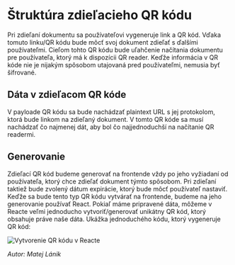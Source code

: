 # Štruktúra zdieľacieho QR kódu
Pri zdieľaní dokumentu sa používateľovi vygeneruje link a QR kód. Vďaka tomuto linku/QR kódu bude môcť svoj dokument zdieľať s ďalšími používateľmi. Cieľom tohto QR kódu bude uľahčenie načítania dokumentu pre používateľa, ktorý má k dispozícii QR reader. Keďže informácia v QR kóde nie je nijakým spôsobom utajovaná pred používateľmi, nemusia byť šifrované.

## Dáta v zdieľacom QR kóde
V payloade QR kódu sa bude nachádzať plaintext URL s jej protokolom, ktorá bude linkom na zdieľaný dokument. V tomto QR kóde sa musí nachádzať čo najmenej dát, aby bol čo najjednoduchší na načítanie QR readermi. 

## Generovanie
Zdieľací QR kód budeme generovať na frontende vždy po jeho vyžiadaní od používateľa, ktorý chce zdieľať dokument týmto spôsobom. Pri zdieľaní taktiež bude zvolený dátum expirácie, ktorý bude môcť používateľ nastaviť. Keďže sa bude tento typ QR kódu vytvárať na frontende, budeme na jeho generovanie používať React. Pokiaľ máme pripravené dáta, môžeme v Reacte veľmi jednoducho vytvoriť/generovať unikátny QR kód, ktorý obsahuje práve naše dáta. Ukážka jednoduchého kódu, ktorý vygeneruje QR kód:

![Vytvorenie QR kódu v Reacte](@site/static/img/QR_react_example.png)

*Autor: Matej Lánik*